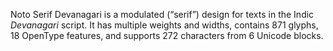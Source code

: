 Noto Serif Devanagari is a modulated (“serif”) design for texts in the Indic _Devanagari_ script. It has multiple weights and widths, contains 871 glyphs, 18 OpenType features, and supports 272 characters from 6 Unicode blocks.